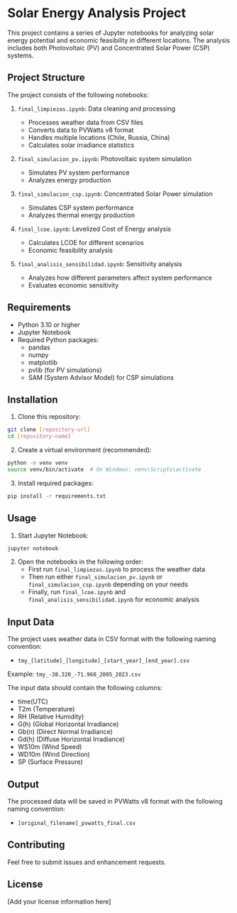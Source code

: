 # Solar Energy Analysis Project

This project contains a series of Jupyter notebooks for analyzing solar energy potential and economic feasibility in different locations. The analysis includes both Photovoltaic (PV) and Concentrated Solar Power (CSP) systems.

## Project Structure

The project consists of the following notebooks:

1. `final_limpiezas.ipynb`: Data cleaning and processing
   - Processes weather data from CSV files
   - Converts data to PVWatts v8 format
   - Handles multiple locations (Chile, Russia, China)
   - Calculates solar irradiance statistics

2. `final_simulacion_pv.ipynb`: Photovoltaic system simulation
   - Simulates PV system performance
   - Analyzes energy production

3. `final_simulacion_csp.ipynb`: Concentrated Solar Power simulation
   - Simulates CSP system performance
   - Analyzes thermal energy production

4. `final_lcoe.ipynb`: Levelized Cost of Energy analysis
   - Calculates LCOE for different scenarios
   - Economic feasibility analysis

5. `final_analisis_sensibilidad.ipynb`: Sensitivity analysis
   - Analyzes how different parameters affect system performance
   - Evaluates economic sensitivity

## Requirements

- Python 3.10 or higher
- Jupyter Notebook
- Required Python packages:
  - pandas
  - numpy
  - matplotlib
  - pvlib (for PV simulations)
  - SAM (System Advisor Model) for CSP simulations

## Installation

1. Clone this repository:
```bash
git clone [repository-url]
cd [repository-name]
```

2. Create a virtual environment (recommended):
```bash
python -m venv venv
source venv/bin/activate  # On Windows: venv\Scripts\activate
```

3. Install required packages:
```bash
pip install -r requirements.txt
```

## Usage

1. Start Jupyter Notebook:
```bash
jupyter notebook
```

2. Open the notebooks in the following order:
   - First run `final_limpiezas.ipynb` to process the weather data
   - Then run either `final_simulacion_pv.ipynb` or `final_simulacion_csp.ipynb` depending on your needs
   - Finally, run `final_lcoe.ipynb` and `final_analisis_sensibilidad.ipynb` for economic analysis

## Input Data

The project uses weather data in CSV format with the following naming convention:
- `tmy_[latitude]_[longitude]_[start_year]_[end_year].csv`

Example: `tmy_-38.320_-71.960_2005_2023.csv`

The input data should contain the following columns:
- time(UTC)
- T2m (Temperature)
- RH (Relative Humidity)
- G(h) (Global Horizontal Irradiance)
- Gb(n) (Direct Normal Irradiance)
- Gd(h) (Diffuse Horizontal Irradiance)
- WS10m (Wind Speed)
- WD10m (Wind Direction)
- SP (Surface Pressure)

## Output

The processed data will be saved in PVWatts v8 format with the following naming convention:
- `[original_filename]_pvwatts_final.csv`

## Contributing

Feel free to submit issues and enhancement requests.

## License

[Add your license information here] 
